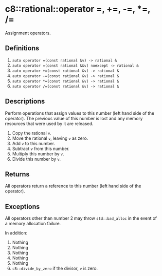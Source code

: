# c8::rational::operator =, +=, -=, \*=, /= #

Assignment operators.

## Definitions ##

1. `auto operator =(const rational &v) -> rational &`
2. `auto operator =(const rational &&v) noexcept -> rational &`
3. `auto operator +=(const rational &v) -> rational &`
4. `auto operator -=(const rational &v) -> rational &`
5. `auto operator *=(const rational &v) -> rational &`
6. `auto operator /=(const rational &v) -> rational &`

## Descriptions ##

Perform operations that assign values to this number (left hand side of the operator).  The previous value of this number is lost and any memory resources that were used by it are released.

1. Copy the rational `v`.
2. Move the rational `v`, leaving `v` as zero.
3. Add `v` to this number.
4. Subtract `v` from this number.
5. Multiply this number by `v`.
6. Divide this number by `v`.

## Returns ##

All operators return a reference to this number (left hand side of the operator).

## Exceptions ##

All operators other than number 2 may throw `std::bad_alloc` in the event of a memory allocation failure.

In addition:

1. Nothing
2. Nothing
3. Nothing
4. Nothing
5. Nothing
6. `c8::divide_by_zero` if the divisor, `v` is zero.

